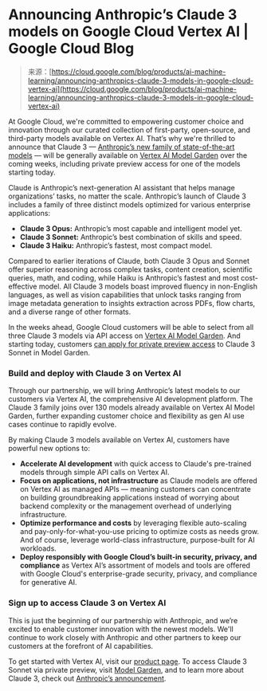 <!--yml
category: 未分类
date: 2024-05-27 14:39:35
-->

# Announcing Anthropic’s Claude 3 models on Google Cloud Vertex AI | Google Cloud Blog

> 来源：[https://cloud.google.com/blog/products/ai-machine-learning/announcing-anthropics-claude-3-models-in-google-cloud-vertex-ai](https://cloud.google.com/blog/products/ai-machine-learning/announcing-anthropics-claude-3-models-in-google-cloud-vertex-ai)

 At Google Cloud, we're committed to empowering customer choice and innovation through our curated collection of first-party, open-source, and third-party models available on Vertex AI. That’s why we're thrilled to announce that Claude 3 — [Anthropic’s new family of state-of-the-art models](https://www.anthropic.com/news/claude-3-family) — will be generally available on [Vertex AI Model Garden](https://cloud.google.com/model-garden?hl=en) over the coming weeks, including private preview access for one of the models starting today.

Claude is Anthropic’s next-generation AI assistant that helps manage organizations’ tasks, no matter the scale. Anthropic’s launch of Claude 3 includes a family of three distinct models optimized for various enterprise applications:

*   **Claude 3 Opus:** Anthropic’s most capable and intelligent model yet.
*   **Claude 3 Sonnet:** Anthropic’s best combination of skills and speed.
*   **Claude 3 Haiku:** Anthropic’s fastest, most compact model.

Compared to earlier iterations of Claude, both Claude 3 Opus and Sonnet offer superior reasoning across complex tasks, content creation, scientific queries, math, and coding, while Haiku is Anthropic’s fastest and most cost-effective model. All Claude 3 models boast improved fluency in non-English languages, as well as vision capabilities that unlock tasks ranging from image metadata generation to insights extraction across PDFs, flow charts, and a diverse range of other formats.

In the weeks ahead, Google Cloud customers will be able to select from all three Claude 3 models via API access on [Vertex AI Model Garden](https://cloud.google.com/model-garden?hl=en). And starting today, customers [can apply for private preview access](https://console.cloud.google.com/vertex-ai/publishers/anthropic/model-garden/claude-3-sonnet) to Claude 3 Sonnet in Model Garden.

### Build and deploy with Claude 3 on Vertex AI

Through our partnership, we will bring Anthropic’s latest models to our customers via Vertex AI, the comprehensive AI development platform. The Claude 3 family joins over 130 models already available on Vertex AI Model Garden, further expanding customer choice and flexibility as gen AI use cases continue to rapidly evolve.

By making Claude 3 models available on Vertex AI, customers have powerful new options to:

*   **Accelerate AI development** with quick access to Claude's pre-trained models through simple API calls on Vertex AI.
*   **Focus on applications, not infrastructure** as Claude models are offered on Vertex AI as managed APIs — meaning customers can concentrate on building groundbreaking applications instead of worrying about backend complexity or the management overhead of underlying infrastructure.
*   **Optimize performance and costs** by leveraging flexible auto-scaling and pay-only-for-what-you-use pricing to optimize costs as needs grow. And of course, leverage world-class infrastructure, purpose-built for AI workloads.
*   **Deploy responsibly with Google Cloud’s built-in security, privacy, and compliance** as Vertex AI’s assortment of models and tools are offered with Google Cloud's enterprise-grade security, privacy, and compliance for generative AI.

### Sign up to access Claude 3 on Vertex AI

This is just the beginning of our partnership with Anthropic, and we’re excited to enable customer innovation with the newest models. We'll continue to work closely with Anthropic and other partners to keep our customers at the forefront of AI capabilities.

To get started with Vertex AI, visit our [product page](https://cloud.google.com/vertex-ai?hl=en). To access Claude 3 Sonnet via private preview, visit [Model Garden](https://console.cloud.google.com/vertex-ai/publishers/anthropic/model-garden/claude-3-sonnet), and to learn more about Claude 3, check out [Anthropic’s announcement](https://www.anthropic.com/news/claude-3-family).
